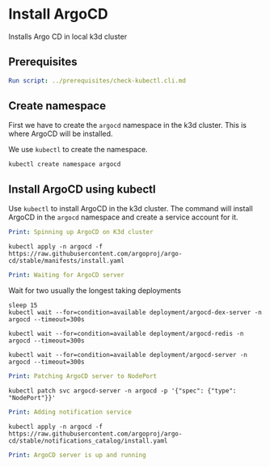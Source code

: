 # Install ArgoCD

Installs Argo CD in local k3d cluster

## Prerequisites

```yaml instacli
Run script: ../prerequisites/check-kubectl.cli.md
```

## Create namespace

First we have to create the `argocd` namespace in the k3d cluster. This is where ArgoCD will be installed.

We use `kubectl` to create the namespace.

```shell
kubectl create namespace argocd
```

## Install ArgoCD using kubectl

Use `kubectl` to install ArgoCD in the k3d cluster. The command will install ArgoCD in the `argocd` namespace and create a service account for it.

```yaml instacli
Print: Spinning up ArgoCD on K3d cluster
```

```shell show_output=false
kubectl apply -n argocd -f https://raw.githubusercontent.com/argoproj/argo-cd/stable/manifests/install.yaml
```

```yaml instacli
Print: Waiting for ArgoCD server
```

Wait for two usually the longest taking deployments

```shell show_output=false
sleep 15
kubectl wait --for=condition=available deployment/argocd-dex-server -n argocd --timeout=300s
```

```shell show_output=false
kubectl wait --for=condition=available deployment/argocd-redis -n argocd --timeout=300s
```

```shell show_output=false
kubectl wait --for=condition=available deployment/argocd-server -n argocd --timeout=300s
```

```yaml instacli
Print: Patching ArgoCD server to NodePort
```

```shell show_output=false
kubectl patch svc argocd-server -n argocd -p '{"spec": {"type": "NodePort"}}'
```

```yaml instacli
Print: Adding notification service
```

```shell show_output=false
kubectl apply -n argocd -f https://raw.githubusercontent.com/argoproj/argo-cd/stable/notifications_catalog/install.yaml
```

```yaml instacli
Print: ArgoCD server is up and running
```
